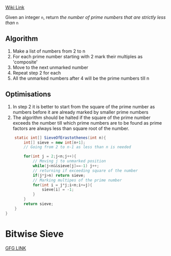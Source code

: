 [Wiki Link](https://en.wikipedia.org/wiki/Sieve_of_Eratosthenes)

Given an integer `n`, return _the number of prime numbers that are strictly less than_ `n`
## Algorithm
1. Make a list of numbers from 2 to n
2. For each prime number starting with 2 mark their multiples as 'composite' 
3. Move to the next unmarked number
4. Repeat step 2 for each
5. All the unmarked numbers after 4 will be the prime numbers till n
## Optimisations
1. In step 2 it is better to start from the square of the prime number as numbers before it are already marked by smaller prime numbers
2. The algorithm should be halted if the square of the prime number exceeds the number till which prime numbers are to be found as prime factors are always less than square root of the number.


```java
    static int[] SieveOfErastothenes(int n){
        int[] sieve = new int[n+1];
        // Going from 2 to n-1 as less than n is needed 

        for(int j = 2;j<n;j++){
            // Moving j to unmarked position
            while(j<n&&sieve[j]==-1) j++;
            // returning if exceeding square of the number
            if(j*j>n) return sieve;
            // Marking multipes of the prime number
            for(int i = j*j;i<n;i+=j){
                sieve[i] = -1;
            }
        }
        return sieve;
    }
}
```

# Bitwise Sieve
[GFG LINK](https://www.geeksforgeeks.org/bitwise-sieve/)


